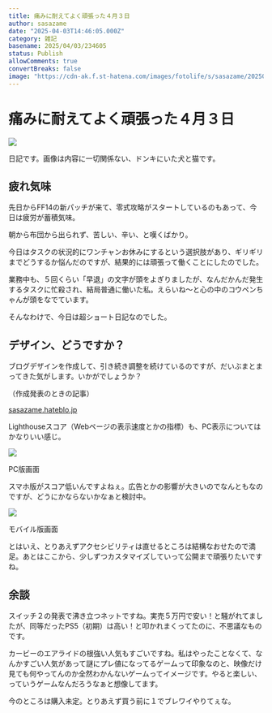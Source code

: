 ```yaml
---
title: 痛みに耐えてよく頑張った４月３日
author: sasazame
date: "2025-04-03T14:46:05.000Z"
category: 雑記
basename: 2025/04/03/234605
status: Publish
allowComments: true
convertBreaks: false
image: "https://cdn-ak.f.st-hatena.com/images/fotolife/s/sasazame/20250403/20250403203916.png"
---
```

# 痛みに耐えてよく頑張った４月３日

![](https://cdn-ak.f.st-hatena.com/images/fotolife/s/sasazame/20250403/20250403203916.png)

日記です。画像は内容に一切関係ない、ドンキにいた犬と猫です。

<!-- Extended Body -->

## 疲れ気味

先日からFF14の新パッチが来て、零式攻略がスタートしているのもあって、今日は疲労が蓄積気味。

朝から布団から出られず、苦しい、辛い、と嘆くばかり。

今日はタスクの状況的にワンチャンお休みにするという選択肢があり、ギリギリまでどうするか悩んだのですが、結果的には頑張って働くことにしたのでした。

業務中も、５回くらい「早退」の文字が頭をよぎりましたが、なんだかんだ発生するタスクに忙殺され、結局普通に働いた私。えらいね～と心の中のコウペンちゃんが頭をなでています。

そんなわけで、今日は超ショート日記なのでした。

## デザイン、どうですか？

ブログデザインを作成して、引き続き調整を続けているのですが、だいぶまとまってきた気がします。いかがでしょうか？

（作成発表のときの記事）

[sasazame.hateblo.jp](https://sasazame.hateblo.jp/entry/2025/03/31/232454)

Lighthouseスコア（Webページの表示速度とかの指標）も、PC表示についてはかなりいい感じ。

![](https://cdn-ak.f.st-hatena.com/images/fotolife/s/sasazame/20250403/20250403233809.png)

PC版画面

スマホ版がスコア低いんですよねぇ。広告とかの影響が大きいのでなんともなのですが、どうにかならないかなぁと検討中。

![](https://cdn-ak.f.st-hatena.com/images/fotolife/s/sasazame/20250403/20250403233935.png)

モバイル版画面

とはいえ、とりあえずアクセシビリティは直せるところは結構なおせたので満足。あとはここから、少しずつカスタマイズしていって公開まで頑張りたいですね。

## 余談

スイッチ２の発表で沸き立つネットですね。実売５万円で安い！と騒がれてましたが、同等だったPS5（初期）は高い！と叩かれまくってたのに、不思議なものです。

カービーのエアライドの根強い人気もすごいですね。私はやったことなくて、なんかすごい人気があって謎にプレ値になってるゲームって印象なのと、映像だけ見ても何やってんのか全然わかんないゲームってイメージです。やると楽しい、っていうゲームなんだろうなぁと想像してます。

今のところは購入未定。とりあえず買う前に１でブレワイやりてぇな。